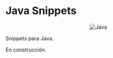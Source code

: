 # Java Snippets

<div align="center">
  
  ![Java](https://img.shields.io/badge/java-%23ED8B00.svg?style=for-the-badge&logo=java&logoColor=white)

</div>

Snippets para Java.

En construcción.
